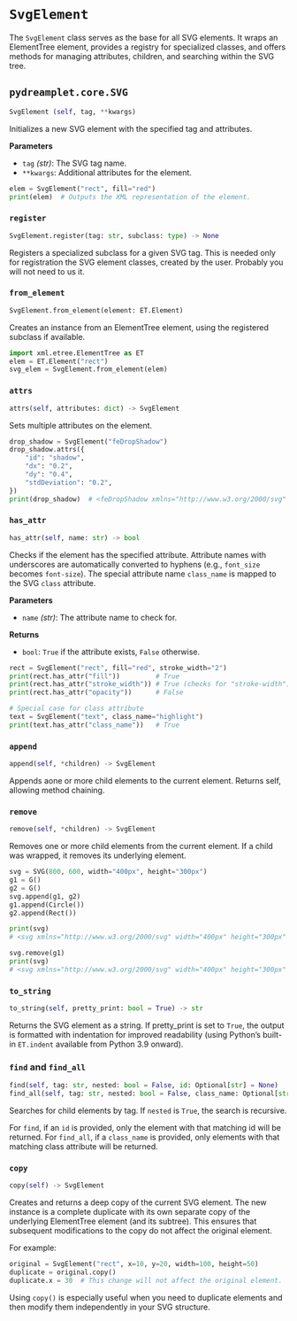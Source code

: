 # `SvgElement`

The `SvgElement` class serves as the base for all SVG elements. It wraps an ElementTree element, provides a registry for specialized classes, and offers methods for managing attributes, children, and searching within the SVG tree.

## <span class="class"></span>`pydreamplet.core.SVG`

```py
SvgElement (self, tag, **kwargs)
```

Initializes a new SVG element with the specified tag and attributes.

<span class="param">**Parameters**</span>

- `tag` *(str)*: The SVG tag name.
- `**kwargs`: Additional attributes for the element.

```py
elem = SvgElement("rect", fill="red")
print(elem)  # Outputs the XML representation of the element.
```

### <span class="meth"></span>`register`

```py
SvgElement.register(tag: str, subclass: type) -> None
```

Registers a specialized subclass for a given SVG tag. This is needed only for registration the SVG element classes, created by the user. Probably you will not need to us it.

### <span class="meth"></span>`from_element`

```py
SvgElement.from_element(element: ET.Element)
```

Creates an instance from an ElementTree element, using the registered subclass if available.

```py
import xml.etree.ElementTree as ET
elem = ET.Element("rect")
svg_elem = SvgElement.from_element(elem)
```

### <span class="meth"></span>`attrs`

```py
attrs(self, attributes: dict) -> SvgElement
```

Sets multiple attributes on the element.

```py
drop_shadow = SvgElement("feDropShadow")
drop_shadow.attrs({
    "id": "shadow",
    "dx": "0.2",
    "dy": "0.4",
    "stdDeviation": "0.2",
})
print(drop_shadow)  # <feDropShadow xmlns="http://www.w3.org/2000/svg" id="shadow" dx="0.2" dy="0.4" stdDeviation="0.2" />
```

### <span class="meth"></span>`has_attr`

```py
has_attr(self, name: str) -> bool
```

Checks if the element has the specified attribute. Attribute names with underscores are automatically converted to hyphens (e.g., `font_size` becomes `font-size`). The special attribute name `class_name` is mapped to the SVG `class` attribute.

<span class="param">**Parameters**</span>

- `name` *(str)*: The attribute name to check for.

<span class="param">**Returns**</span>

- `bool`: `True` if the attribute exists, `False` otherwise.

```py
rect = SvgElement("rect", fill="red", stroke_width="2")
print(rect.has_attr("fill"))         # True
print(rect.has_attr("stroke_width")) # True (checks for "stroke-width")
print(rect.has_attr("opacity"))      # False

# Special case for class attribute
text = SvgElement("text", class_name="highlight")
print(text.has_attr("class_name"))   # True
```

### <span class="meth"></span>`append`

```py
append(self, *children) -> SvgElement
```

Appends aone or more child elements to the current element. Returns self, allowing method chaining.

### <span class="meth"></span>`remove`

```py
remove(self, *children) -> SvgElement
```

Removes one or more child elements from the current element. If a child was wrapped, it removes its underlying element.

```py
svg = SVG(800, 600, width="400px", height="300px")
g1 = G()
g2 = G()
svg.append(g1, g2)
g1.append(Circle())
g2.append(Rect())

print(svg)
# <svg xmlns="http://www.w3.org/2000/svg" width="400px" height="300px" viewBox="0 0 800 600"><g><circle /></g><g><rect /></g></svg>

svg.remove(g1)
print(svg)
# <svg xmlns="http://www.w3.org/2000/svg" width="400px" height="300px" viewBox="0 0 800 600"><g><rect /></g></svg>
```

### <span class="meth"></span>`to_string`

```py
to_string(self, pretty_print: bool = True) -> str
```

Returns the SVG element as a string. If pretty_print is set to `True`, the output is formatted with indentation for improved readability (using Python’s built-in `ET.indent` available from Python 3.9 onward).

### <span class="meth"></span>`find` and `find_all`

```py
find(self, tag: str, nested: bool = False, id: Optional[str] = None)
find_all(self, tag: str, nested: bool = False, class_name: Optional[str] = None)
```

Searches for child elements by tag. If `nested` is `True`, the search is recursive.

For `find`, if an `id` is provided, only the element with that matching id will be returned.
For `find_all`, if a `class_name` is provided, only elements with that matching class attribute will be returned.

### <span class="meth"></span>`copy`

```py
copy(self) -> SvgElement
```

Creates and returns a deep copy of the current SVG element. The new instance is a complete duplicate with its own separate copy of the underlying ElementTree element (and its subtree). This ensures that subsequent modifications to the copy do not affect the original element.

For example:

```py
original = SvgElement("rect", x=10, y=20, width=100, height=50)
duplicate = original.copy()
duplicate.x = 30  # This change will not affect the original element.
```

Using `copy()` is especially useful when you need to duplicate elements and then modify them independently in your SVG structure.